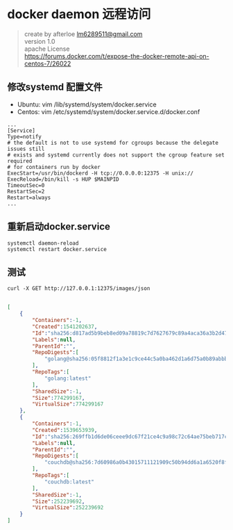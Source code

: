 # docker daemon 远程访问

> create by afterloe <lm6289511@gmail.com>  
> version 1.0  
> apache License  
> https://forums.docker.com/t/expose-the-docker-remote-api-on-centos-7/26022

## 修改systemd 配置文件
* Ubuntu: vim /lib/systemd/system/docker.service
* Centos: vim /etc/systemd/system/docker.service.d/docker.conf

```sbtshell
...
[Service]
Type=notify
# the default is not to use systemd for cgroups because the delegate issues still
# exists and systemd currently does not support the cgroup feature set required
# for containers run by docker
ExecStart=/usr/bin/dockerd -H tcp://0.0.0.0:12375 -H unix://
ExecReload=/bin/kill -s HUP $MAINPID
TimeoutSec=0
RestartSec=2
Restart=always
...
```

## 重新启动docker.service
```sbtshell
systemctl daemon-reload
systemctl restart docker.service
```

## 测试
```sbtshell
curl -X GET http://127.0.0.1:12375/images/json
```
```json
      
[
    {
        "Containers":-1,
        "Created":1541202637,
        "Id":"sha256:d817ad5b9beb8ed09a78819c7d7627679c89a4aca36a3b2d47760695d49d09a0",
        "Labels":null,
        "ParentId":"",
        "RepoDigests":[
            "golang@sha256:05f8812f1a3e1c9ce44c5a0ba462d1a6d75a0b89abbb2f86b2e02efeda85ce1e"
        ],
        "RepoTags":[
            "golang:latest"
        ],
        "SharedSize":-1,
        "Size":774299167,
        "VirtualSize":774299167
    },
    {
        "Containers":-1,
        "Created":1539653939,
        "Id":"sha256:269ffb1d6de06ceee9dc67f21ce4c9a98c72c64ae75beb717cd3891f6f17c24b",
        "Labels":null,
        "ParentId":"",
        "RepoDigests":[
            "couchdb@sha256:7d60986a0b43015711121909c50b94dd6a1a6520f8f4bc72f52109b9ea8a17ad"
        ],
        "RepoTags":[
            "couchdb:latest"
        ],
        "SharedSize":-1,
        "Size":252239692,
        "VirtualSize":252239692
    }
]
```
